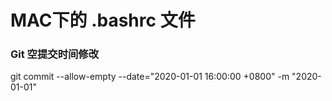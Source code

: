 #  MAC下的 .bashrc 文件



### Git 空提交时间修改

git commit --allow-empty --date="2020-01-01 16:00:00 +0800" -m "2020-01-01"
